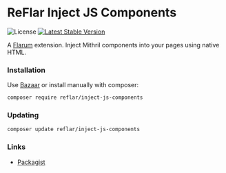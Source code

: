 # ReFlar Inject JS Components

![License](https://img.shields.io/badge/license-MIT-blue.svg) [![Latest Stable Version](https://img.shields.io/packagist/v/reflar/inject-js-components.svg)](https://packagist.org/packages/reflar/inject-js-components)

A [Flarum](http://flarum.org) extension. Inject Mithril components into your pages using native HTML.

### Installation

Use [Bazaar](https://discuss.flarum.org/d/5151-flagrow-bazaar-the-extension-marketplace) or install manually with composer:

```sh
composer require reflar/inject-js-components
```

### Updating

```sh
composer update reflar/inject-js-components
```

### Links

- [Packagist](https://packagist.org/packages/reflar/inject-js-components)
